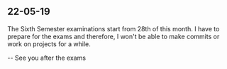 ## 22-05-19

The Sixth Semester examinations start from 28th of this month. I have to prepare for the exams and therefore, I won't be able to make commits or work on projects for a while.

-- See you after the exams